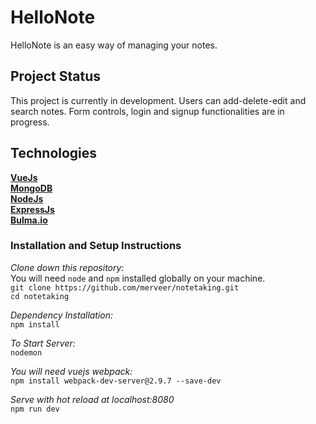 # HelloNote 
HelloNote is an easy way of managing your notes. 

## Project Status
This project is currently in development.  Users can add-delete-edit and search notes. Form controls, login and signup functionalities are in progress.

## Technologies

[**VueJs**](https://vuejs.org/)   
[**MongoDB**](https://www.mongodb.com/)  
[**NodeJs**](https://nodejs.org/en/)  
[**ExpressJs**](https://expressjs.com/)  
[**Bulma.io**](https://bulma.io/)

### Installation and Setup Instructions

*Clone down this repository:*    
You will need `node` and `npm` installed globally on your machine.  
```git clone https://github.com/merveer/notetaking.git```    
```cd notetaking```  

*Dependency Installation:*   
```npm install```

*To Start Server:*  
```nodemon```

*You will need vuejs webpack:*  
```npm install webpack-dev-server@2.9.7 --save-dev```

*Serve with hot reload at localhost:8080*  
  ```npm run dev```
